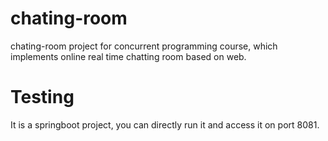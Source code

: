 # chating-room
chating-room project for concurrent programming course, which implements online real time chatting room based on web. 
# Testing
It is a springboot project, you can directly run it and access it on port 8081.
